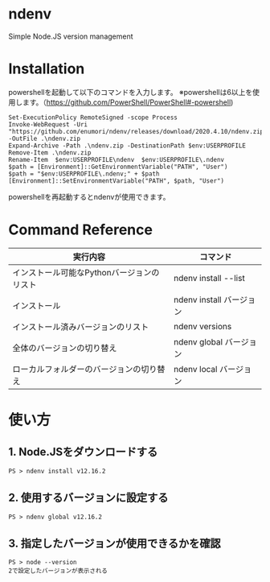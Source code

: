 # ndenv
Simple Node.JS version management

# Installation
powershellを起動して以下のコマンドを入力します。
※powershellは6以上を使用します。（https://github.com/PowerShell/PowerShell#-powershell)
```
Set-ExecutionPolicy RemoteSigned -scope Process
Invoke-WebRequest -Uri "https://github.com/enumori/ndenv/releases/download/2020.4.10/ndenv.zip" -OutFile .\ndenv.zip
Expand-Archive -Path .\ndenv.zip -DestinationPath $env:USERPROFILE
Remove-Item .\ndenv.zip
Rename-Item  $env:USERPROFILE\ndenv  $env:USERPROFILE\.ndenv
$path = [Environment]::GetEnvironmentVariable("PATH", "User")
$path = "$env:USERPROFILE\.ndenv;" + $path
[Environment]::SetEnvironmentVariable("PATH", $path, "User")
```
powershellを再起動するとndenvが使用できます。

# Command Reference
| 実行内容 | コマンド|
| --- | --- |
| インストール可能なPythonバージョンのリスト | ndenv install --list |
| インストール | ndenv install バージョン |
| インストール済みバージョンのリスト | ndenv versions |
| 全体のバージョンの切り替え | ndenv global バージョン |
| ローカルフォルダーのバージョンの切り替え | ndenv local バージョン |

# 使い方
## 1. Node.JSをダウンロードする
```
PS > ndenv install v12.16.2
```
## 2. 使用するバージョンに設定する
```
PS > ndenv global v12.16.2
```
## 3. 指定したバージョンが使用できるかを確認
```
PS > node --version
2で設定したバージョンが表示される
```
